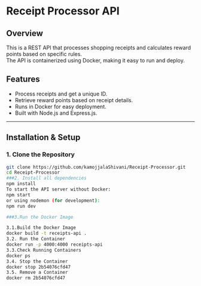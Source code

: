 # Receipt Processor API

## Overview
This is a REST API that processes shopping receipts and calculates reward points based on specific rules.  
The API is containerized using Docker, making it easy to run and deploy.

## Features
- Process receipts and get a unique ID.
- Retrieve reward points based on receipt details.
- Runs in Docker for easy deployment.
- Built with Node.js and Express.js.

---

## Installation & Setup

### 1. Clone the Repository
```sh
git clone https://github.com/kamojjalaShivani/Receipt-Processor.git
cd Receipt-Processor
###2. Install all dependencies
npm install
To start the API server without Docker:
npm start
or using nodemon (for development):
npm run dev

###3.Run the Docker Image

3.1.Build the Docker Image
docker build -t receipts-api .
3.2. Run the Container
docker run -p 4000:4000 receipts-api
3.3.Check Running Containers
docker ps
3.4. Stop the Container
docker stop 2b54076cfd47
3.5. Remove a Container
docker rm 2b54076cfd47


